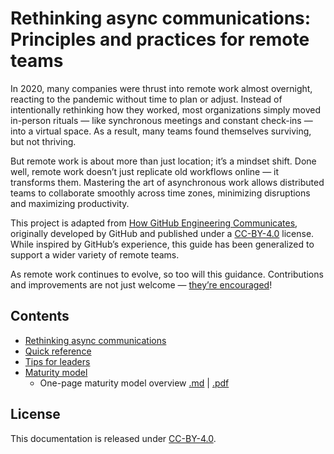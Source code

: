 # Rethinking async communications: Principles and practices for remote teams

In 2020, many companies were thrust into remote work almost overnight, reacting to the pandemic without time to plan or adjust. Instead of intentionally rethinking how they worked, most organizations simply moved in-person rituals — like synchronous meetings and constant check-ins — into a virtual space. As a result, many teams found themselves surviving, but not thriving.

But remote work is about more than just location; it’s a mindset shift. Done well, remote work doesn’t just replicate old workflows online — it transforms them. Mastering the art of asynchronous work allows distributed teams to collaborate smoothly across time zones, minimizing disruptions and maximizing productivity.

This project is adapted from [How GitHub Engineering Communicates](https://github.com/github/how-engineering-communicates), originally developed by GitHub and published under a [CC-BY-4.0](https://creativecommons.org/licenses/by/4.0/) license. While inspired by GitHub’s experience, this guide has been generalized to support a wider variety of remote teams.

As remote work continues to evolve, so too will this guidance. Contributions and improvements are not just welcome — [they’re encouraged](.github/CONTRIBUTING.md)!

## Contents

* [Rethinking async communications](async-communications-for-remote-teams.md)
* [Quick reference](quick-ref.md)
* [Tips for leaders](tips-for-leaders.md)
* [Maturity model](maturity-model.md)
  * One-page maturity model overview [.md](./one-page-maturity-overview.md) | [.pdf](./one-page-maturity-overview.pdf)

## License

This documentation is released under [CC-BY-4.0](https://creativecommons.org/licenses/by/4.0/).
